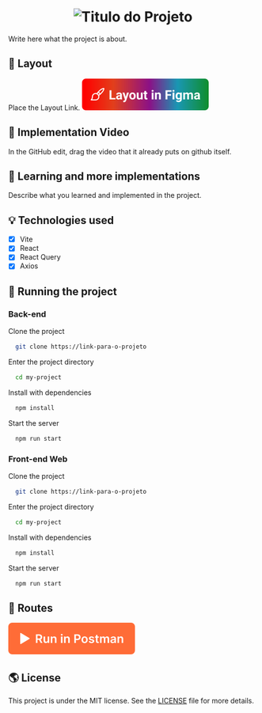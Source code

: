 <h1 align="center">
  <img alt="Titulo do Projeto" title="Titulo do Projeto" src="https://github.com/vagnernerves/be-the-hero/blob/master/frontend/src/assets/bethehero_logo.png" />
</h1>

Write here what the project is about.

## 🎨 Layout

Place the Layout Link.
[![Layout in Figma](https://github.com/VagnerNerves/default-readme/blob/main/assets/layout-in-figma.svg)](https://www.figma.com/files)

## 🎥 Implementation Video

In the GitHub edit, drag the video that it already puts on github itself.

## 👏 Learning and more implementations

Describe what you learned and implemented in the project.

## 💡 Technologies used

- [x] Vite
- [x] React
- [x] React Query
- [x] Axios

## 🚀 Running the project

### Back-end

Clone the project

```bash
  git clone https://link-para-o-projeto
```

Enter the project directory

```bash
  cd my-project
```

Install with dependencies

```bash
  npm install
```

Start the server

```bash
  npm run start
```

### Front-end Web

Clone the project

```bash
  git clone https://link-para-o-projeto
```

Enter the project directory

```bash
  cd my-project
```

Install with dependencies

```bash
  npm install
```

Start the server

```bash
  npm run start
```

## 📝 Routes

[![Run in Postman](https://github.com/VagnerNerves/default-readme/blob/main/assets/run-in-postman.svg)](https://app.getpostman.com/run-collection/link)

## 🌎 License

This project is under the MIT license. See the [LICENSE](https://choosealicense.com/licenses/mit/) file for more details.
